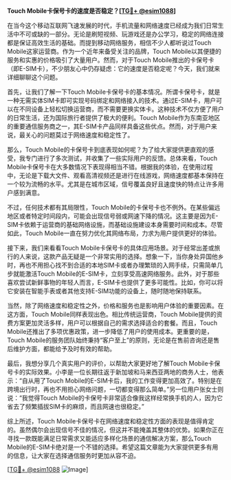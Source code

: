 **Touch Mobile卡保号卡的速度是否稳定？[[TG💪+ @esim1088](https://t.me/s/esim1088)]**

在当今这个移动互联网飞速发展的时代，手机流量和网络速度已经成为我们日常生活中不可或缺的一部分。无论是刷短视频、玩游戏还是办公学习，稳定的网络连接都是保证高效生活的基础。而提到移动网络服务，相信不少人都听说过Touch Mobile这家运营商。作为一个近年来备受关注的品牌，Touch Mobile以其便捷的服务和实惠的价格吸引了大量用户。然而，对于Touch Mobile推出的卡保号卡（即E-SIM卡），不少朋友心中仍存疑虑：它的速度是否稳定呢？今天，我们就来详细聊聊这个问题。

首先，让我们了解一下Touch Mobile卡保号卡的基本情况。所谓卡保号卡，就是一种无需实体SIM卡即可实现号码绑定和网络接入的技术。通过E-SIM卡，用户可以在不同设备上轻松切换运营商，而不需要更换实体卡。这种技术不仅方便了用户的日常生活，还为国际旅行者提供了极大的便利。Touch Mobile作为东南亚地区的重要通信服务商之一，其E-SIM卡产品同样具备这些优点。然而，对于用户来说，最关心的问题莫过于网络速度和稳定性了。

那么，Touch Mobile的卡保号卡到底表现如何呢？为了给大家提供更直观的感受，我专门进行了多次测试，并收集了一些实际用户的反馈。总体来看，Touch Mobile卡保号卡在大多数情况下表现得相当不错。根据我的体验，在使用过程中，无论是下载大文件、观看高清视频还是进行在线游戏，网络速度都基本保持在一个较为流畅的水平。尤其是在城市区域，信号覆盖良好且速度快的特点让许多用户感到满意。

不过，任何技术都有其局限性，Touch Mobile的卡保号卡也不例外。在某些偏远地区或者特定时间段内，可能会出现信号弱或网速下降的情况。这主要是因为E-SIM卡依赖于运营商的基础网络设施，而基础设施建设本身需要时间和成本。尽管如此，Touch Mobile一直在努力优化其网络布局，力求为用户提供更好的体验。

接下来，我们来看看Touch Mobile卡保号卡的具体应用场景。对于经常出差或旅行的人来说，这款产品无疑是一个非常实用的选择。想象一下，当你身处异国他乡时，再也不用担心找不到合适的本地SIM卡或者办理繁琐的入网手续，只需简单几步就能激活Touch Mobile的E-SIM卡，立刻享受高速网络服务。此外，对于那些喜欢尝试新鲜事物的年轻人而言，E-SIM卡也提供了更多可能性。比如，你可以将它安装在智能手表或者其他支持E-SIM功能的设备上，随时随地保持联系。

当然，除了网络速度和稳定性之外，价格和服务也是影响用户体验的重要因素。在这方面，Touch Mobile同样表现出色。相比传统运营商，Touch Mobile提供的资费方案更加灵活多样，用户可以根据自己的需求选择适合的套餐。而且，Touch Mobile还推出了多项优惠政策，进一步降低了用户的使用成本。更重要的是，Touch Mobile的服务团队始终秉持“客户至上”的原则，无论是在售前咨询还是售后维护方面，都能给予及时有效的帮助。

最后，我想分享几个真实用户的评价，以帮助大家更好地了解Touch Mobile卡保号卡的实际效果。小李是一位长期往返于新加坡和马来西亚两地的商务人士，他表示：“自从用了Touch Mobile的E-SIM卡后，我的工作变得更加高效了。特别是在跨境出行时，再也不用担心网络问题，一切都变得那么简单。”另一位用户张女士则说：“我觉得Touch Mobile的卡保号卡非常适合像我这样经常换手机的人，因为它省去了频繁插拔SIM卡的麻烦，而且网速也很稳定。”

综上所述，Touch Mobile卡保号卡在网络速度和稳定性方面的表现是值得肯定的。虽然偶尔会出现信号不佳的情况，但这并不能掩盖其整体的优势。如果你正在寻找一款既能满足日常需求又能适应多样化场景的通信解决方案，那么Touch Mobile的E-SIM卡绝对是一个不错的选择。希望这篇文章能为大家提供更多有用的信息，让大家在选择通信服务时更加从容不迫。

[[TG💪+ @esim1088](https://t.me/s/esim1088) ![Image](https://i.postimg.cc/4NQfJmqS/Snipaste-2025-05-13-00-14-12.png)]